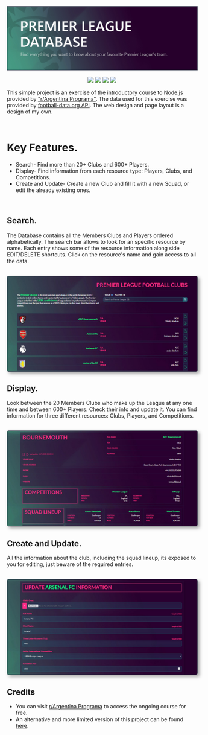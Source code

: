 <img src="readme/banner.jpg" style="color:#33394c" border="1px"/>

<br>
<p align="center">
  <img src="https://img.shields.io/badge/NodeJS-14.16.1-brightgreen"/>
  <img src="https://img.shields.io/badge/Express-4.17.1-brightgreen"/>
  <img src="https://img.shields.io/badge/Mongoose-5.13.13-yellow"/>
  <img src="https://img.shields.io/badge/React-17.0.0-red"/>
</p>

<p>This simple project is an exercise of the introductory course to Node.js provided by <a href="https://argentinaprograma.com" target="_blank">"r/Argentina Programa"</a>. The data used for this exercise was provided by <a href="https://www.football-data.org" target="_blank">football-data.org API</a>. The web design and page layout is a design of my own.</p>
<br>

<h1>Key Features.</h1>
<ul>
  <li>Search- Find more than 20+ Clubs and 600+ Players.</li>
  <li>Display- Find information from each resource type: Players, Clubs, and Competitions.</li>
  <li>Create and Update- Create a new Club and fill it with a new Squad, or edit the already existing ones.</li>
</ul>

<br>
<h2>Search.</h2>
<p>The Database contains all the Members Clubs and Players ordered alphabetically. The search bar allows to look for an specific resource by name. Each entry shows some of the resource information along side EDIT/DELETE shortcuts. Click on the resource's name and gain access to all the data.</p>
<br>
<img src="readme/01.jpg" style="color:#33394c; border-radius:4px;box-shadow:5px 5px 10px #0000005c" border="1px"/>

<br>
<h2>Display.</h2>
<p>Look between the 20 Members Clubs who make up the League at any one time and between 600+ Players. Check their info and update it. You can find information for three different resources: Clubs, Players, and Competitions.</p>
<br>
<img src="readme/02.jpg" style="color:#33394c; border-radius:4px;box-shadow:5px 5px 10px #0000005c" border="1px"/>

<br>
<h2>Create and Update.</h2>
<p>All the information about the club, including the squad lineup, its exposed to you for editing, just beware of the required entries.</p>
<br>
<img src="readme/03.jpg" style="color:#33394c; border-radius:4px;box-shadow:5px 5px 10px #0000005c" border="1px"/>

<br>
<h2>Credits</h2>
<ul>
  <li>You can visit <a href="https://argentinaprograma.com" target="_blank">r/Argentina Programa</a> to access the ongoing course for free.</li>
  <li>An alternative and more limited version of this project can be found <a href="https://github.com/bernardjp/premier-league-crud-ssr" target="_blank">here</a>.</li>
</ul>
